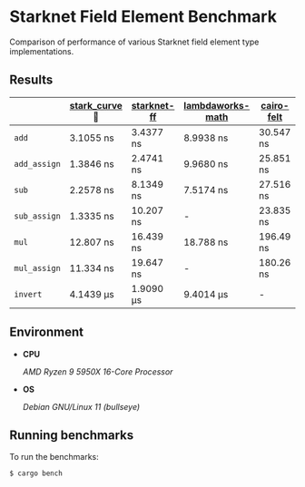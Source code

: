 # Starknet Field Element Benchmark

Comparison of performance of various Starknet field element type implementations.

## Results

|              | [stark_curve](https://github.com/eqlabs/pathfinder) :crown: | [starknet-ff](https://github.com/xJonathanLEI/starknet-rs) | [lambdaworks-math](https://github.com/lambdaclass/lambdaworks) | [cairo-felt](https://github.com/lambdaclass/cairo-rs) |
| ------------ | ----------------------------------------------------------- | ---------------------------------------------------------- | -------------------------------------------------------------- | ----------------------------------------------------- |
| `add`        | 3.1055 ns                                                   | 3.4377 ns                                                  | 8.9938 ns                                                      | 30.547 ns                                             |
| `add_assign` | 1.3846 ns                                                   | 2.4741 ns                                                  | 9.9680 ns                                                      | 25.851 ns                                             |
| `sub`        | 2.2578 ns                                                   | 8.1349 ns                                                  | 7.5174 ns                                                      | 27.516 ns                                             |
| `sub_assign` | 1.3335 ns                                                   | 10.207 ns                                                  | -                                                              | 23.835 ns                                             |
| `mul`        | 12.807 ns                                                   | 16.439 ns                                                  | 18.788 ns                                                      | 196.49 ns                                             |
| `mul_assign` | 11.334 ns                                                   | 19.647 ns                                                  | -                                                              | 180.26 ns                                             |
| `invert`     | 4.1439 µs                                                   | 1.9090 µs                                                  | 9.4014 µs                                                      | -                                                     |

## Environment

- **CPU**

  _AMD Ryzen 9 5950X 16-Core Processor_

- **OS**

  _Debian GNU/Linux 11 (bullseye)_

## Running benchmarks

To run the benchmarks:

```console
$ cargo bench
```
